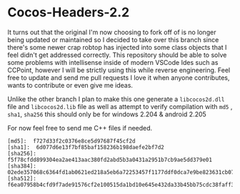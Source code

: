 # Cocos-Headers-2.2
It turns out that the original I'm now choosing to fork off of is no longer being 
updated or maintained so I decided to take over this branch since there's some newer
crap robtop has injected into some class objects that I feel didn't get addressed 
correctly. This repository should be able to solve some problems with intellisense 
inside of modern VSCode Ides such as CCPoint, however I will be strictly using this 
while reverse engineering. Feel free to update and send me pull requests I love it 
when anyone contributes, wants to contribute or even give me ideas.

Unlike the other branch I plan to make this one generate a `libcocos2d.dll` file and `libcocos2d.lib` file 
as well as attempt to verify compilation with `md5` , `sha1`, `sha256`
this should only be for windows 2.204 & android 2.205

For now feel free to send me C++ files if needed. 
```
[md5]:  f727d33f2c0376e8ce5d97687f45cf2d
[sha1]:  6d077d6e13f7bf85baf158236b198daefe2bf7d2
[sha256]:  f5f78cfdd899304ea2ae413aac380fd2abd5b3a0431a2951b7cb9ae5dd379e01
[sha384]:  02ede357068c6364fd1ab0621ed218a5eb6a72253457f1177ddf0dca7e9be823631cb07f28f6d02d0de6835b7c633f18
[sha512]:  f6ea07958b4cfd9f7ade91576cf2e100515da1bd10e645e432da33b45bb75cdc38faff3266d8db61b764bbce5b5c163252a1f22e97f09c57ae7caa2384d5fb05
```


